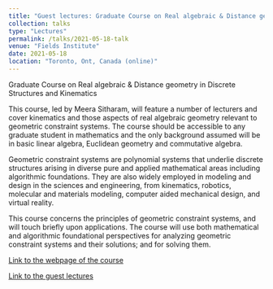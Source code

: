 ```yaml
---
title: "Guest lectures: Graduate Course on Real algebraic & Distance geometry in Discrete Structures and Kinematics"
collection: talks
type: "Lectures"
permalink: /talks/2021-05-18-talk
venue: "Fields Institute"
date: 2021-05-18
location: "Toronto, Ont, Canada (online)"
---
```


Graduate Course on Real algebraic & Distance geometry in Discrete Structures and Kinematics

This course, led by Meera Sitharam, will feature a number of lecturers and cover kinematics and those aspects of real algebraic geometry relevant to geometric constraint systems. The course should be accessible to any graduate student in mathematics and the only background assumed will be in basic linear algebra, Euclidean geometry and commutative algebra.

Geometric constraint systems are polynomial systems that underlie discrete structures arising in diverse pure and applied mathematical areas  including algorithmic foundations.  They are also widely employed in modeling and design in the sciences and engineering, from kinematics, robotics, molecular and materials modeling, computer aided mechanical design,  and virtual reality.
 
This course concerns the principles of geometric constraint systems,  and will touch briefly upon applications.
The course will use both mathematical  and algorithmic foundational perspectives for analyzing geometric constraint systems and their solutions;  and  for solving them. 

[Link to the webpage of the course](http://www.fields.utoronto.ca/activities/20-21/constraint-kinematics)

[Link to the guest lectures](https://www.youtube.com/watch?v=oOvxs8nxj_g)

